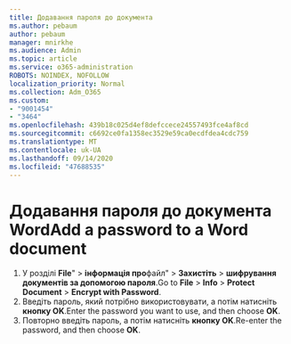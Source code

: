 ```yaml
---
title: Додавання пароля до документа
ms.author: pebaum
author: pebaum
manager: mnirkhe
ms.audience: Admin
ms.topic: article
ms.service: o365-administration
ROBOTS: NOINDEX, NOFOLLOW
localization_priority: Normal
ms.collection: Adm_O365
ms.custom:
- "9001454"
- "3464"
ms.openlocfilehash: 439b18c025d4ef8defccece24557493fce4af8cd
ms.sourcegitcommit: c6692ce0fa1358ec3529e59ca0ecdfdea4cdc759
ms.translationtype: MT
ms.contentlocale: uk-UA
ms.lasthandoff: 09/14/2020
ms.locfileid: "47688535"
---
```

# <a name="add-a-password-to-a-word-document"></a><span data-ttu-id="effd2-102">Додавання пароля до документа Word</span><span class="sxs-lookup"><span data-stu-id="effd2-102">Add a password to a Word document</span></span>

1. <span data-ttu-id="effd2-103">У розділі **File**"  >  **інформація про**файл"  >  **Захистіть**  >  **шифрування документів за допомогою пароля**.</span><span class="sxs-lookup"><span data-stu-id="effd2-103">Go to **File** > **Info** > **Protect Document** > **Encrypt with Password**.</span></span>
2. <span data-ttu-id="effd2-104">Введіть пароль, який потрібно використовувати, а потім натисніть **кнопку OK**.</span><span class="sxs-lookup"><span data-stu-id="effd2-104">Enter the password you want to use, and then choose **OK**.</span></span>
3. <span data-ttu-id="effd2-105">Повторно введіть пароль, а потім натисніть **кнопку OK**.</span><span class="sxs-lookup"><span data-stu-id="effd2-105">Re-enter the password, and then choose **OK**.</span></span>